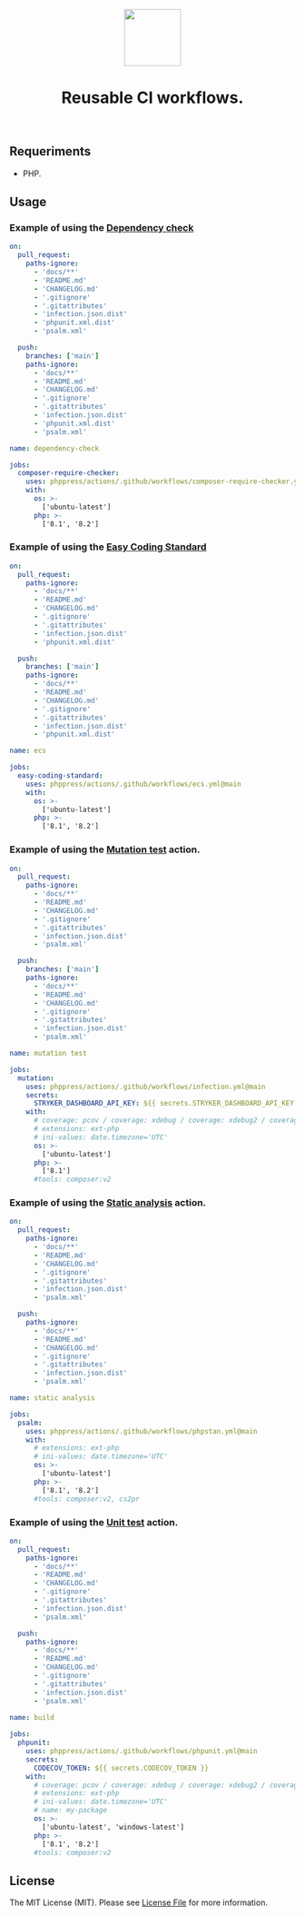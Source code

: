 <p align="center">
    <a href="https://github.com/phppress/actions" target="_blank">
        <img src="https://avatars.githubusercontent.com/u/188348450?v=4" height="100px">
    </a>
    <h1 align="center">Reusable CI workflows.</h1>
    <br>
</p>

## Requeriments

- PHP.

## Usage

### Example of using the [Dependency check](https://github.com/maglnet/ComposerRequireChecker)

```yml
on:
  pull_request:
    paths-ignore:
      - 'docs/**'
      - 'README.md'
      - 'CHANGELOG.md'
      - '.gitignore'
      - '.gitattributes'
      - 'infection.json.dist'
      - 'phpunit.xml.dist'
      - 'psalm.xml'

  push:
    branches: ['main']
    paths-ignore:
      - 'docs/**'
      - 'README.md'
      - 'CHANGELOG.md'
      - '.gitignore'
      - '.gitattributes'
      - 'infection.json.dist'
      - 'phpunit.xml.dist'
      - 'psalm.xml'

name: dependency-check

jobs:
  composer-require-checker:
    uses: phppress/actions/.github/workflows/composer-require-checker.yml@main
    with:
      os: >-
        ['ubuntu-latest']
      php: >-
        ['8.1', '8.2']
```

### Example of using the [Easy Coding Standard](https://github.com/easy-coding-standard/easy-coding-standard)

```yml
on:
  pull_request:
    paths-ignore:
      - 'docs/**'
      - 'README.md'
      - 'CHANGELOG.md'
      - '.gitignore'
      - '.gitattributes'
      - 'infection.json.dist'
      - 'phpunit.xml.dist'

  push:
    branches: ['main']
    paths-ignore:
      - 'docs/**'
      - 'README.md'
      - 'CHANGELOG.md'
      - '.gitignore'
      - '.gitattributes'
      - 'infection.json.dist'
      - 'phpunit.xml.dist'

name: ecs

jobs:
  easy-coding-standard:
    uses: phppress/actions/.github/workflows/ecs.yml@main
    with:
      os: >-
        ['ubuntu-latest']
      php: >-
        ['8.1', '8.2']
```

### Example of using the [Mutation test](https://github.com/infection/infection) action.

```yml
on:
  pull_request:
    paths-ignore:
      - 'docs/**'
      - 'README.md'
      - 'CHANGELOG.md'
      - '.gitignore'
      - '.gitattributes'
      - 'infection.json.dist'
      - 'psalm.xml'

  push:
    branches: ['main']
    paths-ignore:
      - 'docs/**'
      - 'README.md'
      - 'CHANGELOG.md'
      - '.gitignore'
      - '.gitattributes'
      - 'infection.json.dist'
      - 'psalm.xml'

name: mutation test

jobs:
  mutation:
    uses: phppress/actions/.github/workflows/infection.yml@main
    secrets:
      STRYKER_DASHBOARD_API_KEY: ${{ secrets.STRYKER_DASHBOARD_API_KEY }}    
    with:
      # coverage: pcov / coverage: xdebug / coverage: xdebug2 / coverage: none 
      # extensions: ext-php
      # ini-values: date.timezone='UTC'   
      os: >-
        ['ubuntu-latest']
      php: >-
        ['8.1']
      #tools: composer:v2        
```

### Example of using the [Static analysis](https://github.com/phpstan/phpstan) action.

```yml
on:
  pull_request:
    paths-ignore:
      - 'docs/**'
      - 'README.md'
      - 'CHANGELOG.md'
      - '.gitignore'
      - '.gitattributes'
      - 'infection.json.dist'
      - 'psalm.xml'

  push:
    paths-ignore:
      - 'docs/**'
      - 'README.md'
      - 'CHANGELOG.md'
      - '.gitignore'
      - '.gitattributes'
      - 'infection.json.dist'
      - 'psalm.xml'

name: static analysis

jobs:
  psalm:
    uses: phppress/actions/.github/workflows/phpstan.yml@main
    with:
      # extensions: ext-php 
      # ini-values: date.timezone='UTC'       
      os: >-
        ['ubuntu-latest']
      php: >-
        ['8.1', '8.2']
      #tools: composer:v2, cs2pr 
```

### Example of using the [Unit test](https://github.com/sebastianbergmann/phpunit) action.

```yml
on:
  pull_request:
    paths-ignore:
      - 'docs/**'
      - 'README.md'
      - 'CHANGELOG.md'
      - '.gitignore'
      - '.gitattributes'
      - 'infection.json.dist'
      - 'psalm.xml'

  push:
    paths-ignore:
      - 'docs/**'
      - 'README.md'
      - 'CHANGELOG.md'
      - '.gitignore'
      - '.gitattributes'
      - 'infection.json.dist'
      - 'psalm.xml'
  
name: build

jobs:
  phpunit:
    uses: phppress/actions/.github/workflows/phpunit.yml@main
    secrets:
      CODECOV_TOKEN: ${{ secrets.CODECOV_TOKEN }}
    with:
      # coverage: pcov / coverage: xdebug / coverage: xdebug2 / coverage: none 
      # extensions: ext-php 
      # ini-values: date.timezone='UTC'
      # name: my-package      
      os: >-
        ['ubuntu-latest', 'windows-latest']
      php: >-
        ['8.1', '8.2']
      #tools: composer:v2 
```

## License

The MIT License (MIT). Please see [License File](LICENSE.md) for more information.
